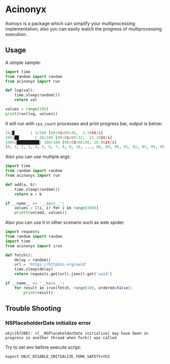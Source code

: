 # Acinonyx

Asinoyx is a package which can simplify your multiprocessing implementation, also you 
can easily watch the progress of multiprocessing execution.

## Usage

A simple sample:

```python
import time
from random import random
from acinonyx import run

def log(val):
    time.sleep(random())
    return val

values = range(100)
print(run(log, values))
```

It will run with `cpu_count` processes and print progress bar, output is below:

```python
1%|█       | 1/100 [00:01<00:40,  2.29it/s]
26%|██       | 26/100 [00:01<00:32,  21.29it/s]
100%|██████████| 100/100 [00:03<00:00, 26.86it/s]
[0, 1, 2, 3, 4, 5, 6, 7, 8, 9, 10, ..., 88, 89, 90, 91, 92, 93, 94, 95, 96, 97, 98, 99]
```

Also you can use multiple args:

```python
import time
from random import random
from acinonyx import run

def add(a, b):
    time.sleep(random())
    return a + b

if __name__ == '__main__':
    values = [(i, i) for i in range(100)]
    print(run(add, values))
```

Also you can use it in other scenario such as web spider:

```python
import requests
from random import random
import time
from acinonyx import irun

def fetch():
    delay = random()
    url = 'https://httpbin.org/uuid'
    time.sleep(delay)
    return requests.get(url).json().get('uuid')

if __name__ == '__main__':
    for result in irun(fetch, range(10), ordered=False):
        print(result)
```

## Trouble Shooting

### NSPlaceholderDate initialize error

```shell script
objc[67206]: +[__NSPlaceholderDate initialize] may have been in progress in another thread when fork() was called
```

Try to set env before execute script:
 
```shell script
export OBJC_DISABLE_INITIALIZE_FORK_SAFETY=YES
```
